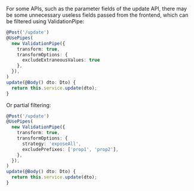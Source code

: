 For some APIs, such as the parameter fields of the update API, there may be some unnecessary useless fields passed from the frontend, which can be filtered using ValidationPipe:
```ts
@Post('/update')
@UsePipes(
  new ValidationPipe({
    transform: true,
    transformOptions: {
      excludeExtraneousValues: true
    },
  }),
)
update(@Body() dto: Dto) {
  return this.service.update(dto);
}
```
Or partial filtering:
```ts
@Post('/update')
@UsePipes(
  new ValidationPipe({
    transform: true,
    transformOptions: {
      strategy: 'exposeAll',
      excludePrefixes: ['prop1', 'prop2'],
    },
  }),
)
update(@Body() dto: Dto) {
  return this.service.update(dto);
}
```